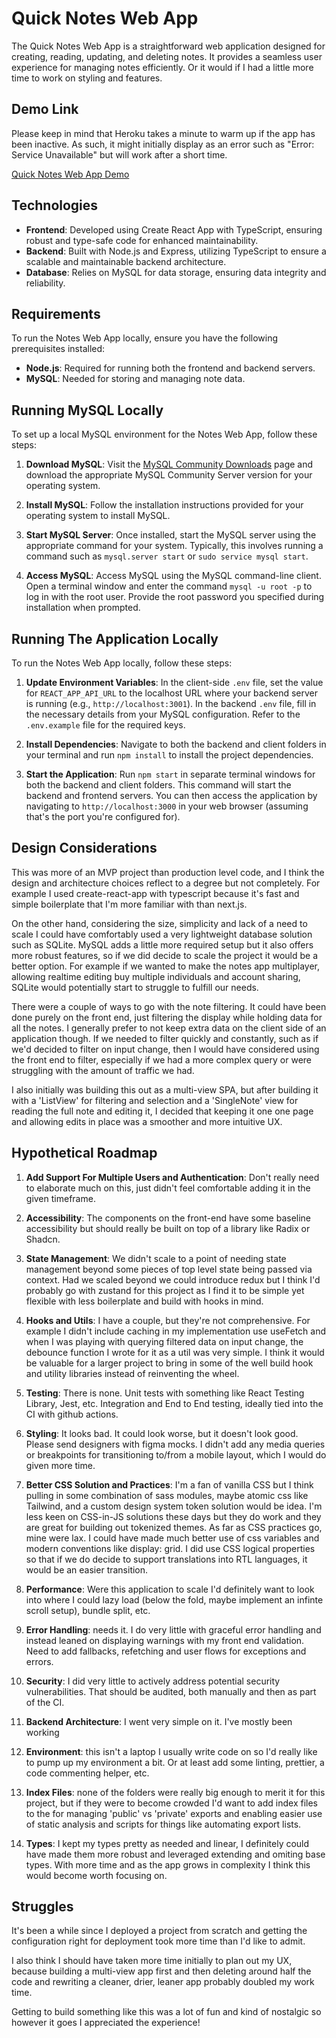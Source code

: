 # Quick Notes Web App

The Quick Notes Web App is a straightforward web application designed for creating, reading, updating, and deleting notes. It provides a seamless user experience for managing notes efficiently. Or it would if I had a little more time to work on styling and features.

## Demo Link

Please keep in mind that Heroku takes a minute to warm up if the app has been inactive. As such, it might initially display as an error such as "Error: Service Unavailable" but will work after a short time.

[Quick Notes Web App Demo](https://solace-chat-challenge-df-055aa7cf2ceb.herokuapp.com/)

## Technologies

- **Frontend**: Developed using Create React App with TypeScript, ensuring robust and type-safe code for enhanced maintainability.
- **Backend**: Built with Node.js and Express, utilizing TypeScript to ensure a scalable and maintainable backend architecture.
- **Database**: Relies on MySQL for data storage, ensuring data integrity and reliability.

## Requirements

To run the Notes Web App locally, ensure you have the following prerequisites installed:

- **Node.js**: Required for running both the frontend and backend servers.
- **MySQL**: Needed for storing and managing note data.

## Running MySQL Locally

To set up a local MySQL environment for the Notes Web App, follow these steps:

1. **Download MySQL**: Visit the [MySQL Community Downloads](https://dev.mysql.com/downloads/mysql/) page and download the appropriate MySQL Community Server version for your operating system.

2. **Install MySQL**: Follow the installation instructions provided for your operating system to install MySQL.

3. **Start MySQL Server**: Once installed, start the MySQL server using the appropriate command for your system. Typically, this involves running a command such as `mysql.server start` or `sudo service mysql start`.

4. **Access MySQL**: Access MySQL using the MySQL command-line client. Open a terminal window and enter the command `mysql -u root -p` to log in with the root user. Provide the root password you specified during installation when prompted.

## Running The Application Locally

To run the Notes Web App locally, follow these steps:

1. **Update Environment Variables**: In the client-side `.env` file, set the value for `REACT_APP_API_URL` to the localhost URL where your backend server is running (e.g., `http://localhost:3001`). In the backend `.env` file, fill in the necessary details from your MySQL configuration. Refer to the `.env.example` file for the required keys.

2. **Install Dependencies**: Navigate to both the backend and client folders in your terminal and run `npm install` to install the project dependencies.

3. **Start the Application**: Run `npm start` in separate terminal windows for both the backend and client folders. This command will start the backend and frontend servers. You can then access the application by navigating to `http://localhost:3000` in your web browser (assuming that's the port you're configured for).

## Design Considerations

This was more of an MVP project than production level code, and I think the design and architecture choices reflect to a degree but not completely. For example I used create-react-app with typescript because it's fast and simple boilerplate that I'm more familiar with than next.js.

On the other hand, considering the size, simplicity and lack of a need to scale I could have comfortably used a very lightweight database solution such as SQLite. MySQL adds a little more required setup but it also offers more robust features, so if we did decide to scale the project it would be a better option. For example if we wanted to make the notes app multiplayer, allowing realtime editing buy multiple individuals and account sharing, SQLite would potentially start to struggle to fulfill our needs.

There were a couple of ways to go with the note filtering. It could have been done purely on the front end, just filtering the display while holding data for all the notes. I generally prefer to not keep extra data on the client side of an application though. If we needed to filter quickly and constantly, such as if we'd decided to filter on input change, then I would have considered using the front end to filter, especially if we had a more complex query or were struggling with the amount of traffic we had.

I also initially was building this out as a multi-view SPA, but after building it with a 'ListView' for filtering and selection and a 'SingleNote' view for reading the full note and editing it, I decided that keeping it one one page and allowing edits in place was a smoother and more intuitive UX.

## Hypothetical Roadmap

1. **Add Support For Multiple Users and Authentication**: Don't really need to elaborate much on this, just didn't feel comfortable adding it in the given timeframe.

2. **Accessibility**: The components on the front-end have some baseline accessibility but should really be built on top of a library like Radix or Shadcn.

3. **State Management**: We didn't scale to a point of needing state management beyond some pieces of top level state being passed via context. Had we scaled beyond we could introduce redux but I think I'd probably go with zustand for this project as I find it to be simple yet flexible with less boilerplate and build with hooks in mind.

4. **Hooks and Utils**: I have a couple, but they're not comprehensive. For example I didn't include caching in my implementation use useFetch and when I was playing with querying filtered data on input change, the debounce function I wrote for it as a util was very simple. I think it would be valuable for a larger project to bring in some of the well build hook and utility libraries instead of reinventing the wheel.

5. **Testing**: There is none. Unit tests with something like React Testing Library, Jest, etc. Integration and End to End testing, ideally tied into the CI with github actions.

6. **Styling**: It looks bad. It could look worse, but it doesn't look good. Please send designers with figma mocks. I didn't add any media queries or breakpoints for transitioning to/from a mobile layout, which I would do given more time.

7. **Better CSS Solution and Practices**: I'm a fan of vanilla CSS but I think pulling in some combination of sass modules, maybe atomic css like Tailwind, and a custom design system token solution would be idea. I'm less keen on CSS-in-JS solutions these days but they do work and they are great for building out tokenized themes. As far as CSS practices go, mine were lax. I could have made much better use of css variables and modern conventions like display: grid. I did use CSS logical properties so that if we do decide to support translations into RTL languages, it would be an easier transition.

8. **Performance**: Were this application to scale I'd definitely want to look into where I could lazy load (below the fold, maybe implement an infinte scroll setup), bundle split, etc.

9. **Error Handling**: needs it. I do very little with graceful error handling and instead leaned on displaying warnings with my front end validation. Need to add fallbacks, refetching and user flows for exceptions and errors.

10. **Security**: I did very little to actively address potential security vulnerabilities. That should be audited, both manually and then as part of the CI.

11. **Backend Architecture**: I went very simple on it. I've mostly been working

12. **Environment**: this isn't a laptop I usually write code on so I'd really like to pump up my environment a bit. Or at least add some linting, prettier, a code commenting helper, etc.

13. **Index Files**: none of the folders were really big enough to merit it for this project, but if they were to become crowded I'd want to add index files to the for managing 'public' vs 'private' exports and enabling easier use of static analysis and scripts for things like automating export lists.

14. **Types**: I kept my types pretty as needed and linear, I definitely could have made them more robust and leveraged extending and omiting base types.  With more time and as the app grows in complexity I think this would become worth focusing on.

## Struggles

It's been a while since I deployed a project from scratch and getting the configuration right for deployment took more time than I'd like to admit.  

I also think I should have taken more time initially to plan out my UX, because building a multi-view app first and then deleting around half the code and rewriting a cleaner, drier, leaner app probably doubled my work time.

Getting to build something like this was a lot of fun and kind of nostalgic so however it goes I appreciated the experience!